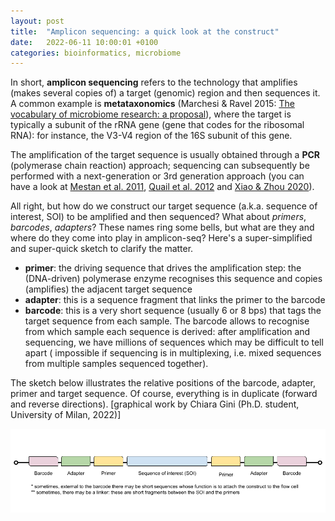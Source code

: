```yaml
---
layout: post
title:  "Amplicon sequencing: a quick look at the construct"
date:   2022-06-11 10:00:01 +0100
categories: bioinformatics, microbiome
---
```


In short, **amplicon sequencing** refers to the technology that amplifies (makes several copies of) 
a target (genomic) region and then sequences it. 
A common example is **metataxonomics** (Marchesi & Ravel 2015: 
[The vocabulary of microbiome research: a proposal](https://link.springer.com/article/10.1186/s40168-015-0094-5)), 
where the target is typically a subunit of the rRNA gene (gene that codes for the ribosomal RNA): 
for instance, the V3-V4 region of the 16S subunit of this gene.

The amplification of the target sequence is usually obtained through a **PCR** (polymerase chain reaction) approach; 
sequencing can subsequently be performed with a next-generation or 3rd generation approach 
(you can have a look at [Mestan et al. 2011](https://www.ncbi.nlm.nih.gov/pmc/articles/PMC3269395/), 
[Quail et al. 2012](https://bmcgenomics.biomedcentral.com/articles/10.1186/1471-2164-13-341) 
and [Xiao & Zhou 2020](https://www.ncbi.nlm.nih.gov/pmc/articles/PMC7237973/)).

All right, but how do we construct our target sequence (a.k.a. sequence of interest, SOI) to be amplified and then sequenced? 
What about *primers*, *barcodes*, *adapters*? 
These names ring some bells, but what are they and where do they come into play in amplicon-seq? 
Here's a super-simplified and super-quick sketch to clarify the matter.

- **primer**: the driving sequence that drives the amplification step: 
the (DNA-driven) polymerase enzyme recognises this sequence and copies (amplifies) the adjacent target sequence
- **adapter**: this is a sequence fragment that links the primer to the barcode
- **barcode**: this is a very short sequence (usually 6 or 8 bps) that tags the target sequence from each sample. 
The barcode allows to recognise from which sample each sequence is derived: after amplification and sequencing, 
we have millions of sequences which may be difficult to tell apart (
impossible if sequencing is in multiplexing, i.e. mixed sequences from multiple samples sequenced together).

The sketch below illustrates the relative positions of the barcode, adapter, primer and target sequence. 
Of course, everything is in duplicate (forward and reverse directions). 
[graphical work by Chiara Gini (Ph.D. student, University of Milan, 2022)]

![ampliseq-construct](/img/struttura-della-sequenza-output-del-sequenziamento-1.png)
